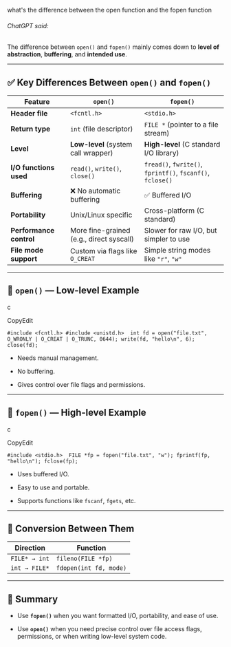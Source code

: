 what's the difference between the open function and the fopen function

###### ChatGPT said:

The difference between `open()` and `fopen()` mainly comes down to **level of abstraction**, **buffering**, and **intended use**.

---

## ✅ Key Differences Between `open()` and `fopen()`

|Feature|`open()`|`fopen()`|
|---|---|---|
|**Header file**|`<fcntl.h>`|`<stdio.h>`|
|**Return type**|`int` (file descriptor)|`FILE *` (pointer to a file stream)|
|**Level**|**Low-level** (system call wrapper)|**High-level** (C standard I/O library)|
|**I/O functions used**|`read()`, `write()`, `close()`|`fread()`, `fwrite()`, `fprintf()`, `fscanf()`, `fclose()`|
|**Buffering**|❌ No automatic buffering|✅ Buffered I/O|
|**Portability**|Unix/Linux specific|Cross-platform (C standard)|
|**Performance control**|More fine-grained (e.g., direct syscall)|Slower for raw I/O, but simpler to use|
|**File mode support**|Custom via flags like `O_CREAT`|Simple string modes like `"r"`, `"w"`|

---

## 🧵 `open()` — Low-level Example

c

CopyEdit

`#include <fcntl.h> #include <unistd.h>  int fd = open("file.txt", O_WRONLY | O_CREAT | O_TRUNC, 0644); write(fd, "hello\n", 6); close(fd);`

- Needs manual management.
    
- No buffering.
    
- Gives control over file flags and permissions.
    

---

## 📘 `fopen()` — High-level Example

c

CopyEdit

`#include <stdio.h>  FILE *fp = fopen("file.txt", "w"); fprintf(fp, "hello\n"); fclose(fp);`

- Uses buffered I/O.
    
- Easy to use and portable.
    
- Supports functions like `fscanf`, `fgets`, etc.
    

---

## 🔄 Conversion Between Them

|Direction|Function|
|---|---|
|`FILE* → int`|`fileno(FILE *fp)`|
|`int → FILE*`|`fdopen(int fd, mode)`|

---

## 🧠 Summary

- Use **`fopen()`** when you want formatted I/O, portability, and ease of use.
    
- Use **`open()`** when you need precise control over file access flags, permissions, or when writing low-level system code.


